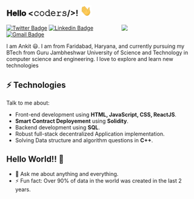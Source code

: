 <h2> 𝐇𝐞𝐥𝐥𝐨 <𝚌𝚘𝚍𝚎𝚛𝚜/>! <img src="https://raw.githubusercontent.com/ABSphreak/ABSphreak/master/gifs/Hi.gif" width="30px"></h2>

<img align='right' src='https://user-images.githubusercontent.com/5713670/87202985-820dcb80-c2b6-11ea-9f56-7ec461c497c3.gif' width='200"'>

[![Twitter Badge](https://img.shields.io/badge/-@Ankit-1ca0f1?style=flat-square&labelColor=1ca0f1&logo=twitter&logoColor=white&link=https://twitter.com/ankitvk2866)](https://twitter.com/ankitvk2866) [![Linkedin Badge](https://img.shields.io/badge/-Ankit-blue?style=flat-square&logo=Linkedin&logoColor=white&link=https://www.linkedin.com/in/yashankgarg/)](https://www.linkedin.com/in/ankit2866/)
[![Gmail Badge](https://img.shields.io/badge/-ankitchauhan2866@gmail.com-c14438?style=flat-square&logo=Gmail&logoColor=white&link=mailto:ankitchauhan2866@gmail.com@gmail.com)](mailto:ankitchauhan2866@gmail.com)

I am Ankit 😃. I am from Faridabad, Haryana, and currently pursuing my BTech from Guru Jambheshwar University of Science and Technology in computer science and engineering. I love to explore and learn new technologies
## ⚡ Technologies
Talk to me about:
- Front-end development using **HTML, JavaScript, CSS, ReactJS**.
- **Smart Contract Deployement** using **Solidity**.
- Backend development using **SQL**.
- Robust full-stack decentralized Application implementation.
- Solving Data structure and algorithm questions in **C++**.
## Hello World!! 🤔
- 💬 Ask me about anything and everything.
- ⚡ Fun fact: Over 90% of data in the world was created in the last 2 years.


